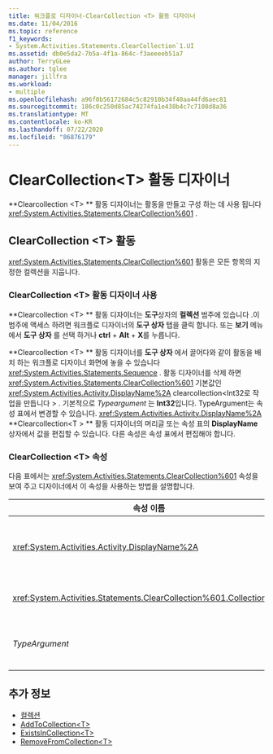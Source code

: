 ```yaml
---
title: 워크플로 디자이너-ClearCollection <T> 활동 디자이너
ms.date: 11/04/2016
ms.topic: reference
f1_keywords:
- System.Activities.Statements.ClearCollection`1.UI
ms.assetid: db0e5da2-7b5a-4f1a-864c-f3aeeeeb51a7
author: TerryGLee
ms.author: tglee
manager: jillfra
ms.workload:
- multiple
ms.openlocfilehash: a96f0b56172684c5c82910b34f40aa44fd6aec81
ms.sourcegitcommit: 186c0c250d85ac74274fa1e438b4c7c7108d8a36
ms.translationtype: MT
ms.contentlocale: ko-KR
ms.lasthandoff: 07/22/2020
ms.locfileid: "86876179"
---
```

# <a name="clearcollectiont-activity-designer"></a>ClearCollection\<T> 활동 디자이너

**Clearcollection \<T> ** 활동 디자이너는 활동을 만들고 구성 하는 데 사용 됩니다 <xref:System.Activities.Statements.ClearCollection%601> .

## <a name="the-clearcollectiont-activity"></a>ClearCollection \<T> 활동

<xref:System.Activities.Statements.ClearCollection%601> 활동은 모든 항목의 지정한 컬렉션을 지웁니다.

### <a name="using-the-clearcollectiont-activity-designer"></a>ClearCollection \<T> 활동 디자이너 사용

**Clearcollection \<T> ** 활동 디자이너는 **도구**상자의 **컬렉션** 범주에 있습니다 .이 범주에 액세스 하려면 워크플로 디자이너의 **도구 상자** 탭을 클릭 합니다. 또는 **보기** 메뉴에서 **도구 상자** 를 선택 하거나 **ctrl** + **Alt** + **X**를 누릅니다.

**Clearcollection \<T> ** 활동 디자이너를 **도구 상자** 에서 끌어다와 같이 활동을 배치 하는 워크플로 디자이너 화면에 놓을 수 있습니다 <xref:System.Activities.Statements.Sequence> . 활동 디자이너를 삭제 하면 <xref:System.Activities.Statements.ClearCollection%601> 기본값인 <xref:System.Activities.Activity.DisplayName%2A> clearcollection<Int32로 작업을 만듭니다 \> . 기본적으로 *Typeargument* 는 **Int32**입니다. TypeArgument는 속성 표에서 변경할 수 있습니다. <xref:System.Activities.Activity.DisplayName%2A> **Clearcollection<T \> ** 활동 디자이너의 머리글 또는 속성 표의 **DisplayName** 상자에서 값을 편집할 수 있습니다. 다른 속성은 속성 표에서 편집해야 합니다.

### <a name="the-clearcollectiont-properties"></a>ClearCollection \<T> 속성

다음 표에서는 <xref:System.Activities.Statements.ClearCollection%601> 속성을 보여 주고 디자이너에서 이 속성을 사용하는 방법을 설명합니다.

|속성 이름|필수|사용량|
|-|--------------|-|
|<xref:System.Activities.Activity.DisplayName%2A>|거짓|<xref:System.Activities.Statements.ClearCollection%601> 활동의 선택적 이름을 지정합니다. 기본값은<Int32의 ClearCollection입니다 \> . <xref:System.Activities.Activity.DisplayName%2A> 값은 꼭 필요하지 않더라도 사용하는 것이 좋습니다.|
|<xref:System.Activities.Statements.ClearCollection%601.Collection%2A>|True|선언할 항목 컬렉션을 지정합니다. 이 컬렉션은 ICollection 유형 **입니다 \<TypeArgument> .** 컬렉션을 지정하려면 속성 표에 Visual Basic 식을 입력합니다.|
|*TypeArgument*|True|<xref:System.Collections.Generic.ICollection%601>에 포함된 T 형식의 항목을 지정합니다. 기본적으로이 형식 *인수* 형식은 **Int32**로 설정 됩니다. 형식을 변경 하려면 속성 표의 콤보 상자에서 *Typeargument* 의 값을 변경 합니다.|

## <a name="see-also"></a>추가 정보

- [컬렉션](../workflow-designer/collection-activity-designers.md)
- [AddToCollection\<T>](../workflow-designer/addtocollection-t-activity-designer.md)
- [ExistsInCollection\<T>](../workflow-designer/existsincollection-t-activity-designer.md)
- [RemoveFromCollection\<T>](../workflow-designer/removefromcollection-t-activity-designer.md)